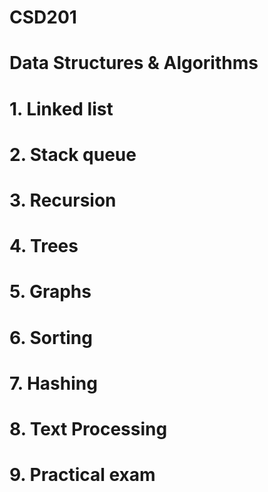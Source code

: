 # CSD201
# Data Structures & Algorithms
# 1. Linked list
# 2. Stack queue
# 3. Recursion
# 4. Trees
# 5. Graphs
# 6. Sorting
# 7. Hashing
# 8. Text Processing 
# 9. Practical exam
